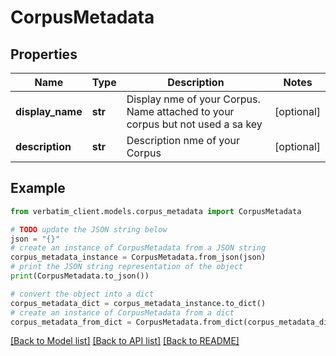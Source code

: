 # CorpusMetadata


## Properties

Name | Type | Description | Notes
------------ | ------------- | ------------- | -------------
**display_name** | **str** | Display nme of your Corpus. Name attached to your corpus but not used a sa key | [optional] 
**description** | **str** | Description nme of your Corpus | [optional] 

## Example

```python
from verbatim_client.models.corpus_metadata import CorpusMetadata

# TODO update the JSON string below
json = "{}"
# create an instance of CorpusMetadata from a JSON string
corpus_metadata_instance = CorpusMetadata.from_json(json)
# print the JSON string representation of the object
print(CorpusMetadata.to_json())

# convert the object into a dict
corpus_metadata_dict = corpus_metadata_instance.to_dict()
# create an instance of CorpusMetadata from a dict
corpus_metadata_from_dict = CorpusMetadata.from_dict(corpus_metadata_dict)
```
[[Back to Model list]](../README.md#documentation-for-models) [[Back to API list]](../README.md#documentation-for-api-endpoints) [[Back to README]](../README.md)


